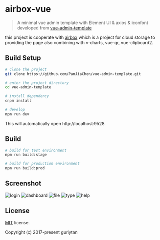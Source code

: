 # airbox-vue

> A minimal vue admin template with Element UI & axios & iconfont developed from [vue-admin-template](http://panjiachen.github.io/vue-admin-template, "")

this project is cooperate with [airbox](https://github.com/guriytan/airbox,"") which is a project for cloud storage to providing the page also combining with v-charts, vue-qr, vue-clipboard2.

## Build Setup

```bash
# clone the project
git clone https://github.com/PanJiaChen/vue-admin-template.git

# enter the project directory
cd vue-admin-template

# install dependency
cnpm install

# develop
npm run dev
```

This will automatically open http://localhost:9528

## Build

```bash
# build for test environment
npm run build:stage

# build for production environment
npm run build:prod
```

## Screenshot
![login]()
![dashboard]()
![file]()
![type]()
![help]()

## License

[MIT](https://github.com/PanJiaChen/vue-admin-template/blob/master/LICENSE) license.

Copyright (c) 2017-present guriytan

